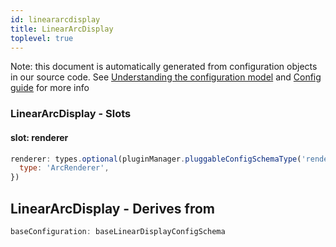 ```yaml
---
id: lineararcdisplay
title: LinearArcDisplay
toplevel: true
---
```


Note: this document is automatically generated from configuration objects in
our source code. See [Understanding the configuration
model](/docs/devguide_config/) and [Config guide](/docs/config_guide) for more
info

### LinearArcDisplay - Slots

#### slot: renderer

```js
renderer: types.optional(pluginManager.pluggableConfigSchemaType('renderer'), {
  type: 'ArcRenderer',
})
```

## LinearArcDisplay - Derives from

```js
baseConfiguration: baseLinearDisplayConfigSchema
```
